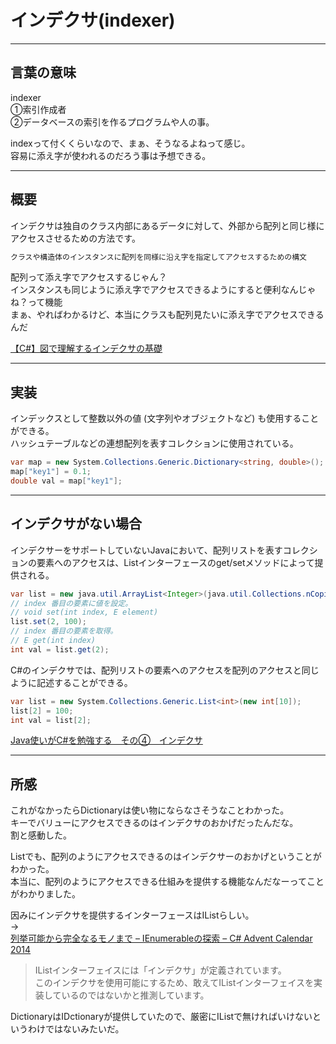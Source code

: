 # インデクサ(indexer)

---

## 言葉の意味

indexer  
①索引作成者  
②データベースの索引を作るプログラムや人の事。  

indexって付くくらいなので、まぁ、そうなるよねって感じ。  
容易に添え字が使われるのだろう事は予想できる。  

---

## 概要

インデクサは独自のクラス内部にあるデータに対して、外部から配列と同じ様にアクセスさせるための方法です。

``` txt : wiki
クラスや構造体のインスタンスに配列を同様に沿え字を指定してアクセスするための構文
```

配列って添え字でアクセスするじゃん？  
インスタンスも同じように添え字でアクセスできるようにすると便利なんじゃね？って機能  
まぁ、やればわかるけど、本当にクラスも配列見たいに添え字でアクセスできるんだ  

[【C#】図で理解するインデクサの基礎](https://resanaplaza.com/%e3%80%90c%e3%80%91%e5%9b%b3%e3%81%a7%e7%90%86%e8%a7%a3%e3%81%99%e3%82%8b%e3%82%a4%e3%83%b3%e3%83%87%e3%82%af%e3%82%b5%e3%81%ae%e5%9f%ba%e7%a4%8e/#i-5)  

---

## 実装

インデックスとして整数以外の値 (文字列やオブジェクトなど) も使用することができる。  
ハッシュテーブルなどの連想配列を表すコレクションに使用されている。  

``` C#
var map = new System.Collections.Generic.Dictionary<string, double>();
map["key1"] = 0.1;
double val = map["key1"];
```

---

## インデクサがない場合

インデクサーをサポートしていないJavaにおいて、配列リストを表すコレクションの要素へのアクセスは、Listインターフェースのget/setメソッドによって提供される。  

``` Java
var list = new java.util.ArrayList<Integer>(java.util.Collections.nCopies(10, 0));
// index 番目の要素に値を設定。
// void set(int index, E element)
list.set(2, 100);
// index 番目の要素を取得。
// E get(int index)
int val = list.get(2);
```

C#のインデクサでは、配列リストの要素へのアクセスを配列のアクセスと同じように記述することができる。  

``` C#
var list = new System.Collections.Generic.List<int>(new int[10]);
list[2] = 100;
int val = list[2];
```

[Java使いがC#を勉強する　その④　インデクサ](https://shironeko.hateblo.jp/entry/2017/02/09/202843)

---

## 所感

これがなかったらDictionaryは使い物にならなさそうなことわかった。  
キーでバリューにアクセスできるのはインデクサのおかげだったんだな。  
割と感動した。  

Listでも、配列のようにアクセスできるのはインデクサーのおかげということがわかった。  
本当に、配列のようにアクセスできる仕組みを提供する機能なんだなーってことがわかりました。  

因みにインデクサを提供するインターフェースはIListらしい。  
→  
[列挙可能から完全なるモノまで – IEnumerableの探索 – C# Advent Calendar 2014](https://www.kekyo.net/2014/12/14/4587)  
>IListインターフェイスには「インデクサ」が定義されています。  
このインデクサを使用可能にするため、敢えてIListインターフェイスを実装しているのではないかと推測しています。  

DictionaryはIDctionaryが提供していたので、厳密にIListで無ければいけないというわけではないみたいだ。  
